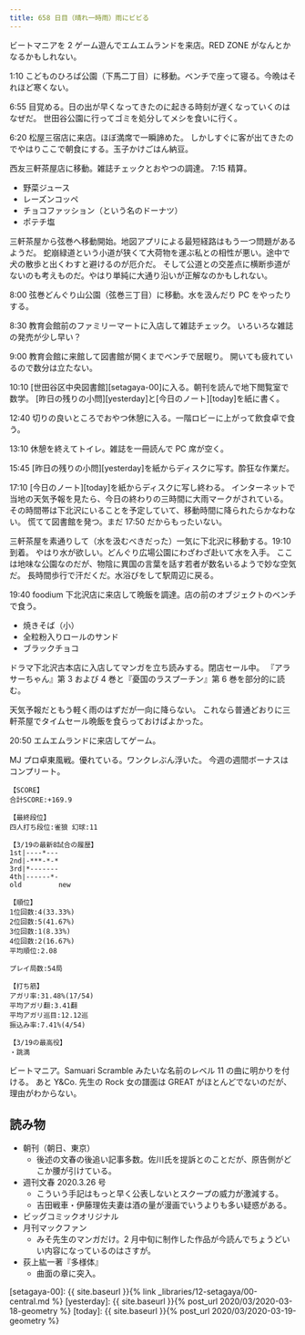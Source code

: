 ```yaml
---
title: 658 日目（晴れ一時雨）雨にビビる
---
```


ビートマニアを 2 ゲーム遊んでエムエムランドを来店。RED ZONE がなんとかなるかもしれない。

1:10 こどものひろば公園（下馬二丁目）に移動。ベンチで座って寝る。今晩はそれほど寒くない。

6:55 目覚める。日の出が早くなってきたのに起きる時刻が遅くなっていくのはなぜだ。
世田谷公園に行ってゴミを処分してメシを食いに行く。

6:20 松屋三宿店に来店。ほぼ満席で一瞬諦めた。
しかしすぐに客が出てきたのでやはりここで朝食にする。玉子かけごはん納豆。

西友三軒茶屋店に移動。雑誌チェックとおやつの調達。
7:15 精算。

* 野菜ジュース
* レーズンコッペ
* チョコファッション（という名のドーナツ）
* ポテチ塩

三軒茶屋から弦巻へ移動開始。地図アプリによる最短経路はもう一つ問題があるようだ。
蛇崩緑道という小道が狭くて大荷物を運ぶ私との相性が悪い。途中で犬の散歩と出くわすと避けるのが厄介だ。
そして公道との交差点に横断歩道がないのも考えものだ。やはり単純に大通り沿いが正解なのかもしれない。

8:00 弦巻どんぐり山公園（弦巻三丁目）に移動。水を汲んだり PC をやったりする。

8:30 教育会館前のファミリーマートに入店して雑誌チェック。
いろいろな雑誌の発売が少し早い？

9:00 教育会館に来館して図書館が開くまでベンチで居眠り。
開いても疲れているので数分は立たない。

10:10 [世田谷区中央図書館][setagaya-00]に入る。朝刊を読んで地下閲覧室で数学。
[昨日の残りの小問][yesterday]と[今日のノート][today]を紙に書く。

12:40 切りの良いところでおやつ休憩に入る。一階ロビーに上がって飲食卓で食う。

13:10 休憩を終えてトイレ。雑誌を一冊読んで PC 席が空く。

15:45 [昨日の残りの小問][yesterday]を紙からディスクに写す。酔狂な作業だ。

17:10 [今日のノート][today]を紙からディスクに写し終わる。
インターネットで当地の天気予報を見たら、今日の終わりの三時間に大雨マークがされている。
その時間帯は下北沢にいることを予定していて、移動時間に降られたらかなわない。
慌てて図書館を発つ。まだ 17:50 だからもったいない。

三軒茶屋を素通りして（水を汲むべきだった）一気に下北沢に移動する。19:10 到着。
やはり水が欲しい。どんぐり広場公園にわざわざ赴いて水を入手。
ここは地味な公園なのだが、物陰に異国の言葉を話す若者が数名いるようで妙な空気だ。
長時間歩行で汗だくだ。水浴びをして駅周辺に戻る。

19:40 foodium 下北沢店に来店して晩飯を調達。店の前のオブジェクトのベンチで食う。

* 焼きそば（小）
* 全粒粉入りロールのサンド
* ブラックチョコ

ドラマ下北沢古本店に入店してマンガを立ち読みする。閉店セール中。
『アラサーちゃん』第 3 および 4 巻と『憂国のラスプーチン』第 6 巻を部分的に読む。

天気予報だともう軽く雨のはずだが一向に降らない。
これなら普通どおりに三軒茶屋でタイムセール晩飯を食らっておけばよかった。

20:50 エムエムランドに来店してゲーム。

MJ プロ卓東風戦。優れている。ワンクレぶん浮いた。
今週の週間ボーナスはコンプリート。

```text
【SCORE】
合計SCORE:+169.9

【最終段位】
四人打ち段位:雀狼 幻球:11

【3/19の最新8試合の履歴】
1st|----*---
2nd|-***-*-*
3rd|*-------
4th|------*-
old         new

【順位】
1位回数:4(33.33%)
2位回数:5(41.67%)
3位回数:1(8.33%)
4位回数:2(16.67%)
平均順位:2.08

プレイ局数:54局

【打ち筋】
アガリ率:31.48%(17/54)
平均アガリ翻:3.41翻
平均アガリ巡目:12.12巡
振込み率:7.41%(4/54)

【3/19の最高役】
・跳満
```

ビートマニア。Samuari Scramble みたいな名前のレベル 11 の曲に明かりを付ける。
あと Y&Co. 先生の Rock 女の譜面は GREAT がほとんどでないのだが、理由がわからない。

## 読み物

* 朝刊（朝日、東京）
  * 後述の文春の後追い記事多数。佐川氏を提訴とのことだが、原告側がどこか腰が引けている。
* 週刊文春 2020.3.26 号
  * こういう手記はもっと早く公表しないとスクープの威力が激減する。
  * 吉田戦車・伊藤理佐夫妻は酒の量が漫画でいうよりも多い疑惑がある。
* ビッグコミックオリジナル
* 月刊マックファン
  * みそ先生のマンガだけ。2 月中旬に制作した作品が今読んでちょうどいい内容になっているのはさすが。
* 荻上紘一著『多様体』
  * 曲面の章に突入。

[setagaya-00]: {{ site.baseurl }}{% link _libraries/12-setagaya/00-central.md %}
[yesterday]: {{ site.baseurl }}{% post_url 2020/03/2020-03-18-geometry %}
[today]: {{ site.baseurl }}{% post_url 2020/03/2020-03-19-geometry %}
